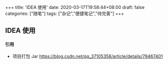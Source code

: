 +++
title: 'IDEA 使用'
date: 2020-03-17T19:58:44+08:00
draft: false
categories: ["随笔"]
tags: ["杂记","便捷笔记","待完善"]
+++

## IDEA 使用

#### 引用
- 项目打包 Jar
	https://blog.csdn.net/qq_37105358/article/details/79467401
